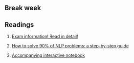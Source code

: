 
Break week
------------------------------

## Readings 

1. [Exam information! Read in detail!](https://aunlp.github.io/mdwikiNLP/#!exam.md)

2. [How to solve 90% of NLP problems: a step-by-step guide](https://blog.insightdatascience.com/how-to-solve-90-of-nlp-problems-a-step-by-step-guide-fda605278e4e)

3. [Accompanying interactive notebook](https://github.com/hundredblocks/concrete_NLP_tutorial/blob/master/NLP_notebook.ipynb) 
